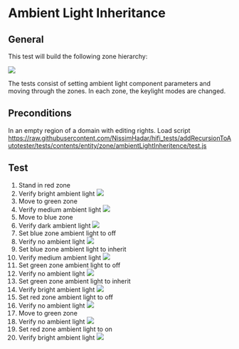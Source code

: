 # Ambient Light Inheritance
## General
This test will build the following zone hierarchy:

![](./hierarchy.png) 

The tests consist of setting ambient light component parameters and moving through the zones.  In each zone, the keylight modes are changed.

## Preconditions
In an empty region of a domain with editing rights.
Load script <https://raw.githubusercontent.com/NissimHadar/hifi_tests/addRecursionToAutotester/tests/contents/entity/zone/ambientLightInheritence/test.js>
## Test
1. Stand in red zone
2. Verify bright ambient light
![](./ExpectedImage_00001.png) 
3. Move to green zone
4. Verify medium ambient light
![](./ExpectedImage_00002.png) 
5. Move to blue zone
6. Verify dark ambient light
![](./ExpectedImage_00003.png) 
7. Set blue zone ambient light to off
8. Verify no ambient light
![](./ExpectedImage_00004.png) 
9. Set blue zone ambient light to inherit
10. Verify medium ambient light
![](./ExpectedImage_00005.png) 
11. Set green zone ambient light to off
12. Verify no ambient light
![](./ExpectedImage_00006.png)
13. Set green zone ambient light to inherit
14. Verify bright ambient light
![](./ExpectedImage_00007.png) 
15. Set red zone ambient light to off
16. Verify no ambient light
![](./ExpectedImage_00008.png)
17. Move to green zone
18. Verify no ambient light
![](./ExpectedImage_00009.png)
19. Set red zone ambient light to on
20. Verify bright ambient light
![](./ExpectedImage_00010.png) 
